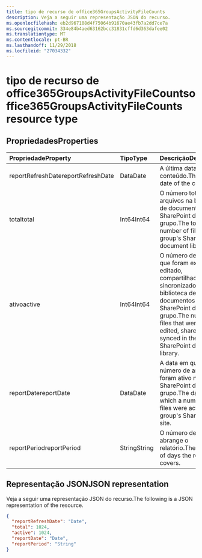```yaml
---
title: tipo de recurso de office365GroupsActivityFileCounts
description: Veja a seguir uma representação JSON do recurso.
ms.openlocfilehash: eb2d967108d4f75064b91670ae43fb7a2dd7ce7a
ms.sourcegitcommit: 334e84b4aed63162bcc31831cffd6d363dafee02
ms.translationtype: MT
ms.contentlocale: pt-BR
ms.lasthandoff: 11/29/2018
ms.locfileid: "27034332"
---
```

# <a name="office365groupsactivityfilecounts-resource-type"></a><span data-ttu-id="64750-103">tipo de recurso de office365GroupsActivityFileCounts</span><span class="sxs-lookup"><span data-stu-id="64750-103">office365GroupsActivityFileCounts resource type</span></span>

## <a name="properties"></a><span data-ttu-id="64750-104">Propriedades</span><span class="sxs-lookup"><span data-stu-id="64750-104">Properties</span></span>

| <span data-ttu-id="64750-105">Propriedade</span><span class="sxs-lookup"><span data-stu-id="64750-105">Property</span></span>          | <span data-ttu-id="64750-106">Tipo</span><span class="sxs-lookup"><span data-stu-id="64750-106">Type</span></span>   | <span data-ttu-id="64750-107">Descrição</span><span class="sxs-lookup"><span data-stu-id="64750-107">Description</span></span>                              |
| :---------------- | :----- | ---------------------------------------- |
| <span data-ttu-id="64750-108">reportRefreshDate</span><span class="sxs-lookup"><span data-stu-id="64750-108">reportRefreshDate</span></span> | <span data-ttu-id="64750-109">Data</span><span class="sxs-lookup"><span data-stu-id="64750-109">Date</span></span>   | <span data-ttu-id="64750-110">A última data do conteúdo.</span><span class="sxs-lookup"><span data-stu-id="64750-110">The latest date of the content.</span></span>          |
| <span data-ttu-id="64750-111">total</span><span class="sxs-lookup"><span data-stu-id="64750-111">total</span></span>             | <span data-ttu-id="64750-112">Int64</span><span class="sxs-lookup"><span data-stu-id="64750-112">Int64</span></span>  | <span data-ttu-id="64750-113">O número total de arquivos na biblioteca de documentos do SharePoint do grupo.</span><span class="sxs-lookup"><span data-stu-id="64750-113">The total number of files in the group's SharePoint document library.</span></span> |
| <span data-ttu-id="64750-114">ativo</span><span class="sxs-lookup"><span data-stu-id="64750-114">active</span></span>            | <span data-ttu-id="64750-115">Int64</span><span class="sxs-lookup"><span data-stu-id="64750-115">Int64</span></span>  | <span data-ttu-id="64750-116">O número de arquivos que foram exibidos, editado, compartilhados ou sincronizados na biblioteca de documentos do SharePoint do grupo.</span><span class="sxs-lookup"><span data-stu-id="64750-116">The number of files that were viewed, edited, shared, or synced in the group's SharePoint document library.</span></span> |
| <span data-ttu-id="64750-117">reportDate</span><span class="sxs-lookup"><span data-stu-id="64750-117">reportDate</span></span>        | <span data-ttu-id="64750-118">Data</span><span class="sxs-lookup"><span data-stu-id="64750-118">Date</span></span>   | <span data-ttu-id="64750-119">A data em que um número de arquivos foram ativo no site do SharePoint do grupo.</span><span class="sxs-lookup"><span data-stu-id="64750-119">The date on which a number of files were active in the group's SharePoint site.</span></span> |
| <span data-ttu-id="64750-120">reportPeriod</span><span class="sxs-lookup"><span data-stu-id="64750-120">reportPeriod</span></span>      | <span data-ttu-id="64750-121">String</span><span class="sxs-lookup"><span data-stu-id="64750-121">String</span></span> | <span data-ttu-id="64750-122">O número de dias que abrange o relatório.</span><span class="sxs-lookup"><span data-stu-id="64750-122">The number of days the report covers.</span></span>    |

## <a name="json-representation"></a><span data-ttu-id="64750-123">Representação JSON</span><span class="sxs-lookup"><span data-stu-id="64750-123">JSON representation</span></span>

<span data-ttu-id="64750-124">Veja a seguir uma representação JSON do recurso.</span><span class="sxs-lookup"><span data-stu-id="64750-124">The following is a JSON representation of the resource.</span></span>

<!-- {

  "blockType": "resource",
  "@odata.type": "microsoft.graph.office365GroupsActivityFileCounts"
} -->

```json
{
  "reportRefreshDate": "Date", 
  "total": 1024, 
  "active": 1024, 
  "reportDate": "Date", 
  "reportPeriod": "String"
}
```
